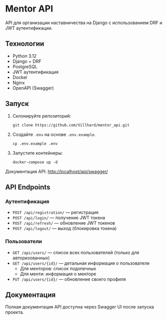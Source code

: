 # Mentor API

API для организации наставничества на Django с использованием DRF и JWT аутентификации.

## Технологии
- Python 3.12
- Django + DRF
- PostgreSQL
- JWT аутентификация
- Docker
- Nginx
- OpenAPI (Swagger)

## Запуск
1. Склонируйте репозиторий:
   ```
   git clone https://github.com/Villhard/mentor_api.git
   ```

2. Создайте `.env` на основе `.env.example`.
   ```
   cp .env.example .env
   ```

3. Запустите контейнеры:
   ```
   docker-compose up -d
   ```

Документация API: [http://localhost/api/swagger/](http://localhost/api/swagger/)

## API Endpoints

### Аутентификация
- `POST /api/registration/` — регистрация
- `POST /api/login/` — получение JWT токена
- `POST /api/refresh/` — обновление JWT токенов
- `POST /api/logout/` — выход (блокировка токена)

### Пользователи
- `GET /api/users/` — список всех пользователей (только для авторизованных)
- `GET /api/users/{id}/` — детальная информация о пользователе
  - Для менторов: список подопечных
  - Для менти: информация о менторе
- `PUT /api/users/{id}/` — обновление своего профиля


## Документация
Полная документация API доступна через Swagger UI после запуска проекта.